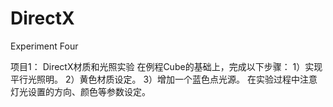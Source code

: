 # DirectX
Experiment Four


项目1： DirectX材质和光照实验
在例程Cube的基础上，完成以下步骤：
1）实现平行光照明。
2）黄色材质设定。
3）增加一个蓝色点光源。
在实验过程中注意灯光设置的方向、颜色等参数设定。
